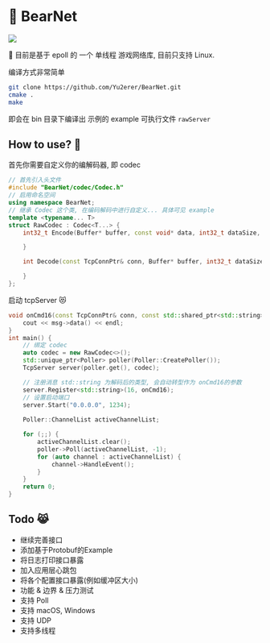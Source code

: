 # 🐻 BearNet

<!-- <p align="center"> -->
<a href="https://github.com/Yu2erer/BearNet/actions?query=workflow%3Abuild"><img src="https://github.com/Yu2erer/BearNet/workflows/build/badge.svg?branch=master"></a>
<!-- </p> -->

🐻 目前是基于 epoll 的 一个 单线程 游戏网络库, 目前只支持 Linux.

编译方式非常简单

```sh
git clone https://github.com/Yu2erer/BearNet.git
cmake .
make
```

即会在 bin 目录下编译出 示例的 example 可执行文件 `rawServer`

## How to use? 👀
首先你需要自定义你的编解码器, 即 codec

```c++
// 首先引入头文件
#include "BearNet/codec/Codec.h"
// 启用命名空间
using namespace BearNet;
// 继承 Codec 这个类, 在编码解码中进行自定义... 具体可见 example
template <typename... T>
struct RawCodec : Codec<T...> {
    int32_t Encode(Buffer* buffer, const void* data, int32_t dataSize, T... args) override {

    }

    int Decode(const TcpConnPtr& conn, Buffer* buffer, int32_t dataSize, const std::shared_ptr<void>& cmdCallBack) override {

    }
};
```

启动 tcpServer 😻

```c++
void onCmd16(const TcpConnPtr& conn, const std::shared_ptr<std::string>& msg) { 
    cout << msg->data() << endl;
}
int main() {
    // 绑定 codec
    auto codec = new RawCodec<>();
    std::unique_ptr<Poller> poller(Poller::CreatePoller());
    TcpServer server(poller.get(), codec);

    // 注册消息 std::string 为解码后的类型, 会自动转型作为 onCmd16的参数
    server.Register<std::string>(16, onCmd16);
    // 设置启动端口
    server.Start("0.0.0.0", 1234);
    
    Poller::ChannelList activeChannelList;

    for (;;) {
        activeChannelList.clear();
        poller->Poll(activeChannelList, -1);
        for (auto channel : activeChannelList) {
            channel->HandleEvent();
        }
    }
    return 0;
}
```

## Todo 😹
* 继续完善接口
* 添加基于Protobuf的Example
* 将日志打印接口暴露
* 加入应用层心跳包
* 将各个配置接口暴露(例如缓冲区大小)
* 功能 & 边界 & 压力测试
* 支持 Poll
* 支持 macOS, Windows
* 支持 UDP
* 支持多线程